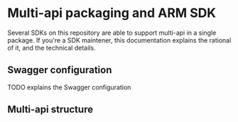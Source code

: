 # Multi-api packaging and ARM SDK

Several SDKs on this repository are able to support multi-api in a single package. If you're a SDK maintener, this documentation explains the rational of it, and the technical details.

## Swagger configuration

TODO explains the Swagger configuration

## Multi-api structure